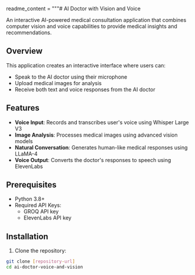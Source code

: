 readme_content = """# AI Doctor with Vision and Voice

An interactive AI-powered medical consultation application that combines computer vision and voice capabilities to provide medical insights and recommendations.

## Overview

This application creates an interactive interface where users can:
- Speak to the AI doctor using their microphone
- Upload medical images for analysis
- Receive both text and voice responses from the AI doctor

## Features

- **Voice Input**: Records and transcribes user's voice using Whisper Large V3
- **Image Analysis**: Processes medical images using advanced vision models
- **Natural Conversation**: Generates human-like medical responses using LLaMA-4
- **Voice Output**: Converts the doctor's responses to speech using ElevenLabs

## Prerequisites

- Python 3.8+
- Required API Keys:
  - GROQ API key
  - ElevenLabs API key

## Installation

1. Clone the repository:
```bash
git clone [repository-url]
cd ai-doctor-voice-and-vision

